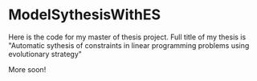 # ModelSythesisWithES

Here is the code for my master of thesis project. Full title of my thesis is "Automatic sythesis of constraints in linear programming problems using evolutionary strategy"

More soon!
